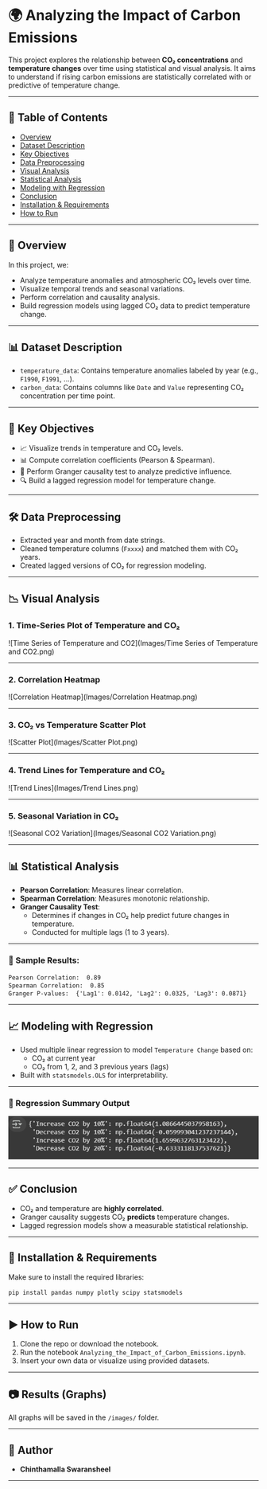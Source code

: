 # 🌍 Analyzing the Impact of Carbon Emissions

This project explores the relationship between **CO₂ concentrations** and **temperature changes** over time using statistical and visual analysis. It aims to understand if rising carbon emissions are statistically correlated with or predictive of temperature change.

---

## 📁 Table of Contents

- [Overview](#-Overview)
- [Dataset Description](#-Dataset-Description)
- [Key Objectives](#-key-objectives)
- [Data Preprocessing](#-data-preprocessing)
- [Visual Analysis](#-visual-analysis)
- [Statistical Analysis](#-statistical-analysis)
- [Modeling with Regression](#-modeling-with-regression)
- [Conclusion](#-conclusion)
- [Installation & Requirements](#-installation--requirements)
- [How to Run](#%EF%B8%8F-how-to-run)

---

## 🧠 Overview

In this project, we:

- Analyze temperature anomalies and atmospheric CO₂ levels over time.
- Visualize temporal trends and seasonal variations.
- Perform correlation and causality analysis.
- Build regression models using lagged CO₂ data to predict temperature change.

---

## 📊 Dataset Description

- `temperature_data`: Contains temperature anomalies labeled by year (e.g., `F1990`, `F1991`, ...).
- `carbon_data`: Contains columns like `Date` and `Value` representing CO₂ concentration per time point.

---

## 🎯 Key Objectives

- 📈 Visualize trends in temperature and CO₂ levels.
- 📊 Compute correlation coefficients (Pearson & Spearman).
- 🔁 Perform Granger causality test to analyze predictive influence.
- 🔍 Build a lagged regression model for temperature change.

---

## 🛠️ Data Preprocessing

- Extracted year and month from date strings.
- Cleaned temperature columns (`Fxxxx`) and matched them with CO₂ years.
- Created lagged versions of CO₂ for regression modeling.

---

## 📉 Visual Analysis

### 1. Time-Series Plot of Temperature and CO₂

![Time Series of Temperature and CO2](Images/Time Series of Temperature and CO2.png)

---

### 2. Correlation Heatmap

![Correlation Heatmap](Images/Correlation Heatmap.png)

---

### 3. CO₂ vs Temperature Scatter Plot

![Scatter Plot](Images/Scatter Plot.png)

---

### 4. Trend Lines for Temperature and CO₂

![Trend Lines](Images/Trend Lines.png)

---

### 5. Seasonal Variation in CO₂

![Seasonal CO2 Variation](Images/Seasonal CO2 Variation.png)

---

## 📊 Statistical Analysis

- **Pearson Correlation**: Measures linear correlation.
- **Spearman Correlation**: Measures monotonic relationship.
- **Granger Causality Test**:
  - Determines if changes in CO₂ help predict future changes in temperature.
  - Conducted for multiple lags (1 to 3 years).

---

### 📌 Sample Results:

```
Pearson Correlation:  0.89
Spearman Correlation:  0.85
Granger P-values:  {'Lag1': 0.0142, 'Lag2': 0.0325, 'Lag3': 0.0871}
```

---

## 📈 Modeling with Regression

- Used multiple linear regression to model `Temperature Change` based on:
  - CO₂ at current year
  - CO₂ from 1, 2, and 3 previous years (lags)
- Built with `statsmodels.OLS` for interpretability.

---

### 📄 Regression Summary Output

![Regression Output](Images\regression_summary.png)

---

## ✅ Conclusion

- CO₂ and temperature are **highly correlated**.
- Granger causality suggests CO₂ **predicts** temperature changes.
- Lagged regression models show a measurable statistical relationship.

---

## 🧩 Installation & Requirements

Make sure to install the required libraries:

```bash
pip install pandas numpy plotly scipy statsmodels
```

---

## ▶️ How to Run

1. Clone the repo or download the notebook.
2. Run the notebook `Analyzing_the_Impact_of_Carbon_Emissions.ipynb`.
3. Insert your own data or visualize using provided datasets.

---

## 📷 Results (Graphs)

All graphs will be saved in the `/images/` folder.

---

## 📌 Author

- **Chinthamalla Swaransheel**

---
